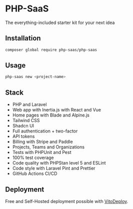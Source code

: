 # PHP-SaaS

The everything-included starter kit for your next idea

## Installation

```bash
composer global require php-saas/php-saas
```

## Usage

```bash
php-saas new <project-name>
```

## Stack

- PHP and Laravel
- Web app with Inertia.js with React and Vue
- Home pages with Blade and Alpine.js
- Tailwind CSS
- Shadcn UI
- Full authentication + two-factor
- API tokens
- Billing with Stripe and Paddle
- Projects, Teams and Organizations
- Tests with PHPUnit and Pest
- 100% test coverage
- Code quality with PHPStan level 5 and ESLint
- Code style with Laravel Pint and Prettier
- GitHub Actions CI/CD

## Deployment

Free and Self-Hosted deployment possible with [VitoDeploy](https://vitodeploy.com).
